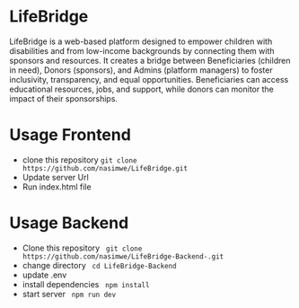 # LifeBridge 

LifeBridge is a web-based platform designed to empower children with disabilities and from low-income backgrounds by connecting them with sponsors and resources. It creates a bridge between Beneficiaries (children in need), Donors (sponsors), and Admins (platform managers) to foster inclusivity, transparency, and equal opportunities. Beneficiaries can access educational resources, jobs, and support, while donors can monitor the impact of their sponsorships.

# Usage Frontend

- clone this repository ` git clone https://github.com/nasimwe/LifeBridge.git `
- Update server Url 
- Run index.html file 

# Usage Backend 

- Clone this repository ` git clone https://github.com/nasimwe/LifeBridge-Backend-.git`
- change directory ` cd LifeBridge-Backend`
- update .env
- install dependencies ` npm install`
- start server ` npm run dev`


